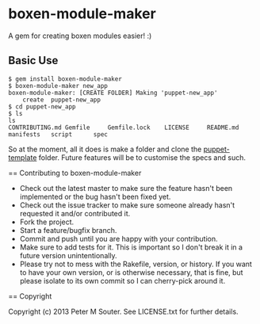 # boxen-module-maker

A gem for creating boxen modules easier! :)

## Basic Use
```
$ gem install boxen-module-maker
$ boxen-module-maker new_app
boxen-module-maker: [CREATE FOLDER] Making 'puppet-new_app'
	create	puppet-new_app
$ cd puppet-new_app
$ ls
ls
CONTRIBUTING.md	Gemfile		Gemfile.lock	LICENSE		README.md	manifests	script		spec
```

So at the moment, all it does is make a folder and clone the [puppet-template](https://github.com/boxen/puppet-template) folder. Future features will be to customise the specs and such.

== Contributing to boxen-module-maker

* Check out the latest master to make sure the feature hasn't been implemented or the bug hasn't been fixed yet.
* Check out the issue tracker to make sure someone already hasn't requested it and/or contributed it.
* Fork the project.
* Start a feature/bugfix branch.
* Commit and push until you are happy with your contribution.
* Make sure to add tests for it. This is important so I don't break it in a future version unintentionally.
* Please try not to mess with the Rakefile, version, or history. If you want to have your own version, or is otherwise necessary, that is fine, but please isolate to its own commit so I can cherry-pick around it.

== Copyright

Copyright (c) 2013 Peter M Souter. See LICENSE.txt for
further details.

